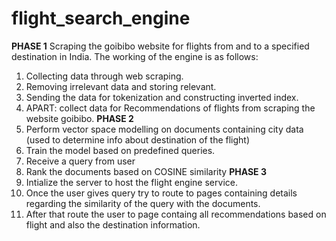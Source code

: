 # flight_search_engine
**PHASE 1**
Scraping the goibibo website for flights from and to a specified destination in India. The working of the engine is as follows:
1. Collecting data through web scraping.
2. Removing irrelevant data and storing relevant.
3. Sending the data for tokenization and constructing inverted index.
4. APART: collect data for Recommendations of flights from scraping the website goibibo. 
**PHASE 2**
1. Perform vector space modelling on documents containing city data (used to determine info about destination of the flight)
2. Train the model based on predefined queries. 
3. Receive a query from user
4. Rank the documents based on COSINE similarity
**PHASE 3**
1. Intialize the server to host the flight engine service.
2. Once the user gives query try to route to pages containing details regarding the similarity of the query with the documents. 
3. After that route the user to page containg all recommendations based on flight and also the destination information. 
